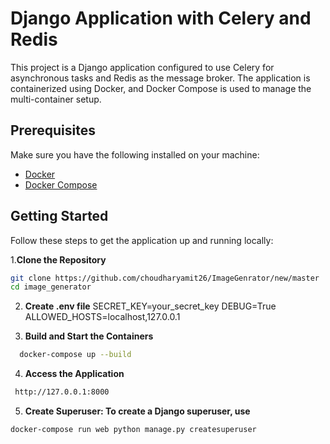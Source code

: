 # Django Application with Celery and Redis

This project is a Django application configured to use Celery for asynchronous tasks and Redis as the message broker. The application is containerized using Docker, and Docker Compose is used to manage the multi-container setup.

## Prerequisites

Make sure you have the following installed on your machine:

- [Docker](https://www.docker.com/get-started)
- [Docker Compose](https://docs.docker.com/compose/install/)

## Getting Started

Follow these steps to get the application up and running locally:

1.**Clone the Repository**

   ```bash
   git clone https://github.com/choudharyamit26/ImageGenrator/new/master
   cd image_generator
   ```
2. **Create .env file**
  SECRET_KEY=your_secret_key
  DEBUG=True
  ALLOWED_HOSTS=localhost,127.0.0.1

3. **Build and Start the Containers**
```bash
  docker-compose up --build
```
4. **Access the Application**
```bash
 http://127.0.0.1:8000
```
5. **Create Superuser: To create a Django superuser, use**
```bash
docker-compose run web python manage.py createsuperuser
```


